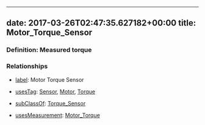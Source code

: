 
---
date: 2017-03-26T02:47:35.627182+00:00
title: Motor_Torque_Sensor
---
### Definition: Measured torque

### Relationships

* [label](http://www.w3.org/2000/01/rdf-schema#label): Motor Torque Sensor

* [usesTag](https://brickschema.org/schema/1.0/BrickFrame#usesTag): [Sensor](https://brickschema.org/schema/1.0/BrickTag#Sensor), [Motor](https://brickschema.org/schema/1.0/BrickTag#Motor), [Torque](https://brickschema.org/schema/1.0/BrickTag#Torque)

* [subClassOf](http://www.w3.org/2000/01/rdf-schema#subClassOf): [Torque_Sensor](https://brickschema.org/schema/1.0/Brick#Torque_Sensor)

* [usesMeasurement](https://brickschema.org/schema/1.0/BrickFrame#usesMeasurement): [Motor_Torque](https://brickschema.org/schema/1.0/Brick#Motor_Torque)
